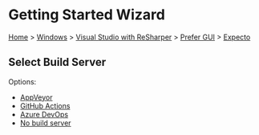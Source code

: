 <!--
GENERATED FILE - DO NOT EDIT
This file was generated by [MarkdownSnippets](https://github.com/SimonCropp/MarkdownSnippets).
Source File: /docs/mdsource/wiz/Windows_VisualStudioWithReSharper_Gui_Expecto.source.md
To change this file edit the source file and then run MarkdownSnippets.
-->

# Getting Started Wizard

[Home](/docs/wiz/readme.md) > [Windows](Windows.md) > [Visual Studio with ReSharper](Windows_VisualStudioWithReSharper.md) > [Prefer GUI](Windows_VisualStudioWithReSharper_Gui.md) > [Expecto](Windows_VisualStudioWithReSharper_Gui_Expecto.md)

## Select Build Server

Options:
 * [AppVeyor](Windows_VisualStudioWithReSharper_Gui_Expecto_AppVeyor.md)
 * [GitHub Actions](Windows_VisualStudioWithReSharper_Gui_Expecto_GitHubActions.md)
 * [Azure DevOps](Windows_VisualStudioWithReSharper_Gui_Expecto_AzureDevOps.md)
 * [No build server](Windows_VisualStudioWithReSharper_Gui_Expecto_None.md)
